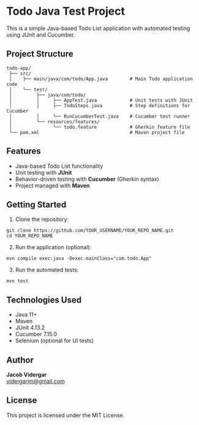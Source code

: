 
# Todo Java Test Project

This is a simple Java-based Todo List application with automated testing using JUnit and Cucumber.

## Project Structure

```
todo-app/
 ├── src/
 │    ├── main/java/com/todo/App.java        # Main Todo application code
 │    └── test/
 │         ├── java/com/todo/
 │         │     ├── AppTest.java            # Unit tests with JUnit
 │         │     ├── TodoSteps.java          # Step definitions for Cucumber
 │         │     └── RunCucumberTest.java    # Cucumber test runner
 │         └── resources/features/
 │               └── todo.feature            # Gherkin feature file
 └── pom.xml                                 # Maven project file
```

## Features
- Java-based Todo List functionality
- Unit testing with **JUnit**
- Behavior-driven testing with **Cucumber** (Gherkin syntax)
- Project managed with **Maven**

## Getting Started

1. Clone the repository:
```
git clone https://github.com/YOUR_USERNAME/YOUR_REPO_NAME.git
cd YOUR_REPO_NAME
```

2. Run the application (optional):
```
mvn compile exec:java -Dexec.mainClass="com.todo.App"
```

3. Run the automated tests:
```
mvn test
```

## Technologies Used
- Java 11+
- Maven
- JUnit 4.13.2
- Cucumber 7.15.0
- Selenium (optional for UI tests)

## Author
**Jacob Vidergar**  
vidergarjm@gmail.com

## License
This project is licensed under the MIT License.
